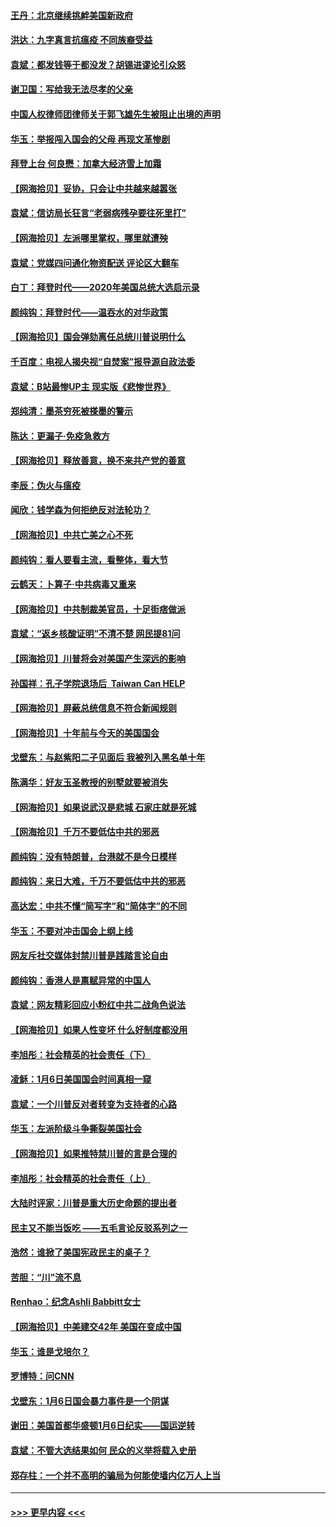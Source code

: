 #### [王丹：北京继续挑衅美国新政府](../pages/nsc993/n12722456.md?t=01310151) 
#### [洪达：九字真言抗瘟疫 不同族裔受益](../pages/nsc993/n12722448.md?t=01310151) 
#### [袁斌：都发钱等于都没发？胡锡进谬论引众怒](../pages/nsc993/n12722393.md?t=01310151) 
#### [谢卫国：写给我无法尽孝的父亲](../pages/nsc993/n12720325.md?t=01310151) 
#### [中国人权律师团律师关于郭飞雄先生被阻止出境的声明](../pages/nsc993/n12720203.md?t=01310151) 
#### [华玉：举报闯入国会的父母 再现文革惨剧](../pages/nsc993/n12719070.md?t=01310151) 
#### [拜登上台 何良懋：加拿大经济雪上加霜](../pages/nsc993/n12718943.md?t=01310151) 
#### [【网海拾贝】妥协，只会让中共越来越嚣张](../pages/nsc993/n12717392.md?t=01310151) 
#### [袁斌：信访局长狂言“老弱病残孕要往死里打”](../pages/nsc993/n12717343.md?t=01310151) 
#### [【网海拾贝】左派哪里掌权，哪里就遭殃](../pages/nsc993/n12715009.md?t=01310151) 
#### [袁斌：党媒四问通化物资配送 评论区大翻车](../pages/nsc993/n12714950.md?t=01310151) 
#### [白丁：拜登时代——2020年美国总统大选启示录](../pages/nsc993/n12714920.md?t=01310151) 
#### [颜纯钩：拜登时代——温吞水的对华政策](../pages/nsc993/n12713245.md?t=01310151) 
#### [【网海拾贝】国会弹劾离任总统川普说明什么](../pages/nsc993/n12712816.md?t=01310151) 
#### [千百度：电视人揭央视“自焚案”报导源自政法委](../pages/nsc993/n12709760.md?t=01310151) 
#### [袁斌：B站最惨UP主 现实版《悲惨世界》](../pages/nsc993/n12709686.md?t=01310151) 
#### [郑纯清：墨茶穷死被搽墨的警示](../pages/nsc993/n12709262.md?t=01310151) 
#### [陈达：更漏子·免疫急救方](../pages/nsc993/n12709244.md?t=01310151) 
#### [【网海拾贝】释放善意，换不来共产党的善意](../pages/nsc993/n12708361.md?t=01310151) 
#### [李辰：伪火与瘟疫](../pages/nsc993/n12707981.md?t=01310151) 
#### [闻欣：钱学森为何拒绝反对法轮功？](../pages/nsc993/n12707407.md?t=01310151) 
#### [【网海拾贝】中共亡美之心不死](../pages/nsc993/n12707621.md?t=01310151) 
#### [颜纯钩：看人要看主流，看整体，看大节](../pages/nsc993/n12707536.md?t=01310151) 
#### [云鹤天：卜算子‧中共病毒又重来](../pages/nsc993/n12707408.md?t=01310151) 
#### [【网海拾贝】中共制裁美官员，十足街痞做派](../pages/nsc993/n12705115.md?t=01310151) 
#### [袁斌：“返乡核酸证明”不清不楚 网民提81问](../pages/nsc993/n12704982.md?t=01310151) 
#### [【网海拾贝】川普将会对美国产生深远的影响](../pages/nsc993/n12703045.md?t=01310151) 
#### [孙国祥：孔子学院退场后  Taiwan Can HELP](../pages/nsc993/n12702430.md?t=01310151) 
#### [【网海拾贝】屏蔽总统信息不符合新闻规则](../pages/nsc993/n12699998.md?t=01310151) 
#### [【网海拾贝】十年前与今天的美国国会](../pages/nsc993/n12696993.md?t=01310151) 
#### [戈壁东：与赵紫阳二子见面后 我被列入黑名单十年](../pages/nsc993/n12696215.md?t=01310151) 
#### [陈满华：好友玉圣教授的别墅就要被消失](../pages/nsc993/n12695411.md?t=01310151) 
#### [【网海拾贝】如果说武汉是悲城 石家庄就是死城](../pages/nsc993/n12694589.md?t=01310151) 
#### [【网海拾贝】千万不要低估中共的邪恶](../pages/nsc993/n12692771.md?t=01310151) 
#### [颜纯钩：没有特朗普，台港就不是今日模样](../pages/nsc993/n12692678.md?t=01310151) 
#### [颜纯钩：来日大难，千万不要低估中共的邪恶](../pages/nsc993/n12692080.md?t=01310151) 
#### [高达宏：中共不懂“简写字”和“简体字”的不同](../pages/nsc993/n12692068.md?t=01310151) 
#### [华玉：不要对冲击国会上纲上线](../pages/nsc993/n12689948.md?t=01310151) 
#### [网友斥社交媒体封禁川普是践踏言论自由](../pages/nsc993/n12687482.md?t=01310151) 
#### [颜纯钩：香港人是禀赋异常的中国人](../pages/nsc993/n12685142.md?t=01310151) 
#### [袁斌：网友精彩回应小粉红中共二战角色说法](../pages/nsc993/n12684994.md?t=01310151) 
#### [【网海拾贝】如果人性变坏 什么好制度都没用](../pages/nsc993/n12683000.md?t=01310151) 
#### [李旭彤：社会精英的社会责任（下）](../pages/nsc993/n12680604.md?t=01310151) 
#### [凌稣：1月6日美国国会时间真相一窥](../pages/nsc993/n12682780.md?t=01310151) 
#### [袁斌：一个川普反对者转变为支持者的心路](../pages/nsc993/n12682700.md?t=01310151) 
#### [华玉：左派阶级斗争撕裂美国社会](../pages/nsc993/n12681226.md?t=01310151) 
#### [【网海拾贝】如果推特禁川普的言是合理的](../pages/nsc993/n12681232.md?t=01310151) 
#### [李旭彤：社会精英的社会责任（上）](../pages/nsc993/n12680501.md?t=01310151) 
#### [大陆时评家：川普是重大历史命题的提出者](../pages/nsc993/n12679904.md?t=01310151) 
#### [民主又不能当饭吃 ——五毛言论反驳系列之一](../pages/nsc993/n12679877.md?t=01310151) 
#### [浩然：谁掀了美国宪政民主的桌子？](../pages/nsc993/n12679850.md?t=01310151) 
#### [苦胆：“川”流不息](../pages/nsc993/n12678388.md?t=01310151) 
#### [Renhao：纪念Ashli Babbitt女士](../pages/nsc993/n12678359.md?t=01310151) 
#### [【网海拾贝】中美建交42年 美国在变成中国](../pages/nsc993/n12678324.md?t=01310151) 
#### [华玉：谁是戈培尔？](../pages/nsc993/n12677515.md?t=01310151) 
#### [罗博特：问CNN](../pages/nsc993/n12677172.md?t=01310151) 
#### [戈壁东：1月6日国会暴力事件是一个阴谋](../pages/nsc993/n12674639.md?t=01310151) 
#### [谢田：美国首都华盛顿1月6日纪实——国运逆转](../pages/nsc993/n12673190.md?t=01310151) 
#### [袁斌：不管大选结果如何 民众的义举将载入史册](../pages/nsc993/n12672787.md?t=01310151) 
#### [郑存柱：一个并不高明的骗局为何能使墙内亿万人上当](../pages/nsc993/n12671449.md?t=01310151) 

----
#### [ >>> 更早内容 <<< ](../indexes/nsc993-earlier.md)
